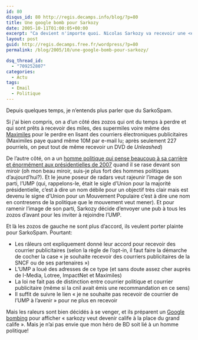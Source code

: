 ```yaml
---
id: 80
disqus_id: 80 http://regis.decamps.info/blog/?p=80
title: Une google bomb pour Sarkozy
date: 2005-10-11T01:00:05+00:00
excerpt: "Ca devient n'importe quoi. Nicolas Sarkozy va recevoir une <em>google bomb</em> à cause de son prétendu spam."
layout: post
guid: http://regis.decamps.free.fr/wordpress/?p=80
permalink: /blog/2005/10/une-google-bomb-pour-sarkozy/

dsq_thread_id:
  - "709252807"
categories:
  - Actu
tags:
  - Email
  - Politique
---
```

Depuis quelques temps, je n’entends plus parler que du SarkoSpam.

Si j'ai bien compris, on a d’un côté des zozos qui ont du temps à perdre et qui sont prêts à recevoir des miles, des supermiles voire même des [Maximiles](http://www.maximiles.com) pour le perdre en lisant des courriers électroniques publicitaires (Maximiles paye quand même 10M par e-mail lu; après seulement 227 pourriels, on peut tout de même recevoir un DVD de _Unleashed_)

De l’autre côté, on a un [homme politique qui pense beaucoup à sa carrière et énormément aux présidentielles de 2007](http://sarkozyblog.free.fr/) quand il se rase devant son miroir (oh mon beau miroir, suis-je plus fort des hommes politiques d’aujourd’hui?). Et le jeune poseur de radars veut rajeunir l’image de son parti, l’UMP (qui, rappelons-le, était le sigle d’Union pour la majorité présidentielle, c’est à dire un nom débile pour un objectif très clair mais est devenu le signe d’Union pour un Mouvement Populaire c’est à dire une nom en contresens de la politique que le mouvement veut mener). Et pour ramenir l’image de son parti, Sarkozy décide d’envoyer une pub à tous les zozos d’avant pour les inviter à rejoindre l’UMP.

Et là les zozos de gauche ne sont plus d’accord, ils veulent porter plainte pour SarkoSpam. Pourtant:

  * Les râleurs ont expliquement donné leur accord pour recevoir des courrier publicitaires (selon la règle de l’opt-in, il faut faire la démarche de cocher la case « je souhaite recevoir des courriers publicitaires de la SNCF ou de ses partenaires »)
  * L’UMP a loué des adresses de ce type (et sans doute assez cher auprès de I-Media, Lotree, ImpactNet et Maximiles) 
  * La loi ne fait pas de distinction entre courrier politique et courrier publicitaire (même si la cnil avait émis une recommandation en ce sens)
  * Il suffit de suivre le lien « je ne souhaite pas recevoir de courrier de l’UMP à l’avenir » pour ne plus en recevoir

Mais les raleurs sont bien décidés à se venger, et ils préparent un [Google bombing](http://fr.wikipedia.org/wiki/Google_bombing) pour afficher « sarkozy veut devenir calife à la place du grand calife ». Mais je n’ai pas envie que mon héro de BD soit lié à un homme politique!
